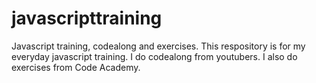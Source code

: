 # javascripttraining
Javascript training, codealong and exercises.
This respository is for my everyday javascript training. I do codealong from youtubers. I also do exercises from Code Academy. 
